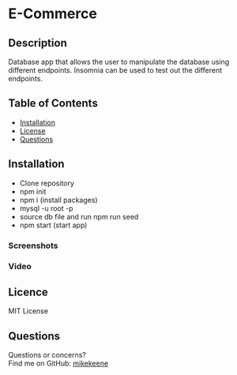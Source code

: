 # E-Commerce
## Description
Database app that allows the user to manipulate the database using different endpoints. Insomnia can be used to test out the different endpoints.
## Table of Contents 
* [Installation](#Installation)
* [License](#License)
* [Questions](#Questions)
## Installation
* Clone repository
* npm init 
* npm i (install packages)
* mysql -u root -p 
* source db file and run npm run seed
* npm start (start app)

### Screenshots
### Video

## Licence
MIT License
## Questions
Questions or concerns? </br>
Find me on GitHub: [mikekeene](https://github.com/mikekeene)